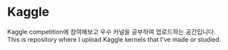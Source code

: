 # Kaggle
Kaggle competition에 참여해보고 우수 커널을 공부하여 업로드하는 공간입니다.
<br>
This is repository where I upload Kaggle kernels that I've made or studied.
